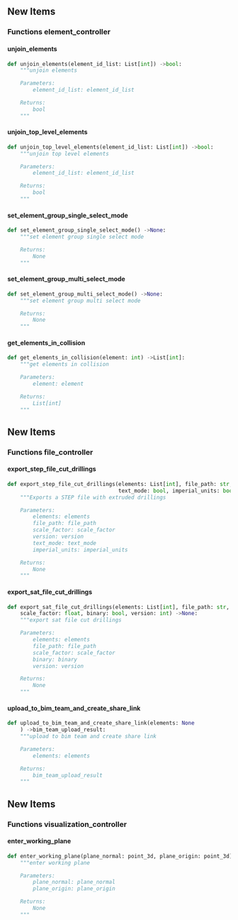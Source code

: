 ## New Items
### Functions element_controller
#### unjoin_elements

```python
def unjoin_elements(element_id_list: List[int]) ->bool:
    """unjoin elements

    Parameters:
        element_id_list: element_id_list

    Returns:
        bool
    """

```

#### unjoin_top_level_elements

```python
def unjoin_top_level_elements(element_id_list: List[int]) ->bool:
    """unjoin top level elements

    Parameters:
        element_id_list: element_id_list

    Returns:
        bool
    """

```

#### set_element_group_single_select_mode

```python
def set_element_group_single_select_mode() ->None:
    """set element group single select mode

    Returns:
        None
    """

```

#### set_element_group_multi_select_mode

```python
def set_element_group_multi_select_mode() ->None:
    """set element group multi select mode

    Returns:
        None
    """

```

#### get_elements_in_collision

```python
def get_elements_in_collision(element: int) ->List[int]:
    """get elements in collision

    Parameters:
        element: element

    Returns:
        List[int]
    """

```

## New Items
### Functions file_controller
#### export_step_file_cut_drillings

```python
def export_step_file_cut_drillings(elements: List[int], file_path: str, scale_factor: float, version: int,
                                   text_mode: bool, imperial_units: bool) -> None:
    """Exports a STEP file with extruded drillings

    Parameters:
        elements: elements
        file_path: file_path
        scale_factor: scale_factor
        version: version
        text_mode: text_mode
        imperial_units: imperial_units

    Returns:
        None
    """

```

#### export_sat_file_cut_drillings

```python
def export_sat_file_cut_drillings(elements: List[int], file_path: str,
    scale_factor: float, binary: bool, version: int) ->None:
    """export sat file cut drillings

    Parameters:
        elements: elements
        file_path: file_path
        scale_factor: scale_factor
        binary: binary
        version: version

    Returns:
        None
    """

```

#### upload_to_bim_team_and_create_share_link

```python
def upload_to_bim_team_and_create_share_link(elements: None
    ) ->bim_team_upload_result:
    """upload to bim team and create share link

    Parameters:
        elements: elements

    Returns:
        bim_team_upload_result
    """

```

## New Items
### Functions visualization_controller
#### enter_working_plane

```python
def enter_working_plane(plane_normal: point_3d, plane_origin: point_3d) ->None:
    """enter working plane

    Parameters:
        plane_normal: plane_normal
        plane_origin: plane_origin

    Returns:
        None
    """

```

